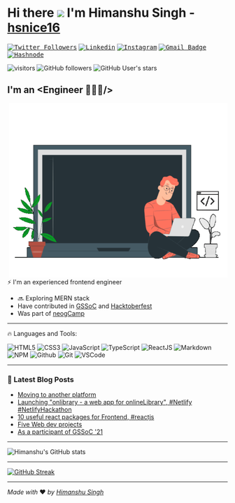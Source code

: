 # Hi there <img src="https://media.giphy.com/media/hvRJCLFzcasrR4ia7z/giphy.gif" width="40px"> I'm Himanshu Singh - [hsnice16][linkedin] 
 
<!-- Social -->

<kbd>[![Twitter Followers](https://img.shields.io/twitter/follow/hsnice16?color=1DA1F2&logo=twitter&style=flat)](https://twitter.com/intent/follow?original_referer=https%3A%2F%2Fgithub.com%2Fhsnice16&screen_name=hsnice16)</kbd>
<kbd>[![Linkedin](https://img.shields.io/badge/-hsnice16-blue?style=flat&logo=linkedin&logoColor=white&link=https://www.linkedin.com/in/hsnice16/)](https://www.linkedin.com/in/hsnice16/)</kbd>
<kbd>[![Instagram](https://img.shields.io/badge/-hsnice16-purple?style=flat&logo=instagram&logoColor=white&link=https://instagram.com/hsnice16/)](https://instagram.com/hsnice16)</kbd>
<kbd>[![Gmail Badge](https://img.shields.io/badge/-hsnice16@gmail.com-c14438?style=flat&logo=gmail&logoColor=white&link=mailto:hsnice16@gmail.com)](mailto:hsnice16@gmail.com)</kbd>
<kbd>[![Hashnode](https://img.shields.io/badge/-himanshu's%20blog-2962FF?logo=hashnode&logoColor=white)](https://dynamicprogrammer.hashnode.dev/)</kbd>

<!-- Github Profile -->
![visitors](https://visitor-badge.glitch.me/badge?page_id=hsnice16.hsnice16)
![GitHub followers](https://img.shields.io/github/followers/hsnice16?style=social)
![GitHub User's stars](https://img.shields.io/github/stars/hsnice16?affiliations=OWNER%2CCOLLABORATOR%2CORGANIZATION_MEMBER&style=social)

## I'm an <Engineer 🧑🏻‍💻/> 

<div align="top">
  <img align="right" src="home_anime.gif" width="500" height="400" />
</div>

⚡ I'm an experienced frontend engineer
- 🔜 Exploring MERN stack
- Have contributed in [GSSoC](https://gssoc.girlscript.tech/) and [Hacktoberfest](https://hacktoberfest.com/)
- Was part of [neogCamp](https://neog.camp/)

---

🔥 Languages and Tools:
  
![HTML5](https://img.shields.io/badge/-HTML5-E34F26?logo=html5&logoColor=white)
![CSS3](https://img.shields.io/badge/-CSS3-1572B6?logo=css3&logoColor=white)
![JavaScript](https://img.shields.io/badge/JavaScript-323330?style=flat&logo=javascript&logoColor=F7DF1E)
![TypeScript](https://img.shields.io/badge/TypeScript-007ACC?style=flat&logo=typescript&logoColor=white)
![ReactJS](https://img.shields.io/badge/ReactJS-20232A?style=flat&logo=react&logoColor=61DAFB)
![Markdown](https://img.shields.io/badge/-Markdown-181717?logo=markdown&logoColor=white)
![NPM](https://img.shields.io/badge/-npm-CB3837?logo=npm&logoColor=white)
![Github](https://img.shields.io/badge/-Github-181717?logo=github&logoColor=white)
![Git](https://img.shields.io/badge/-Git-F05032?logo=git&logoColor=white)
![VSCode](https://img.shields.io/badge/-Visual%20Studio%20Code-0078d7?logo=visualstudiocode&logoColor=white)

---

### 📕 Latest Blog Posts

<!-- BLOG-POST-LIST:START -->
- [Moving to another platform](https://dynamicprogrammer.hashnode.dev/moving-to-another-platform)
- [Launching &quot;onlibrary - a web app for onlineLibrary&quot;, #Netlify #NetlifyHackathon](https://dynamicprogrammer.hashnode.dev/onlibrary-a-web-app-for-onlinelibrary)
- [10 useful react packages for Frontend, #reactjs](https://dynamicprogrammer.hashnode.dev/10-useful-react-packages-for-frontend-reactjs)
- [Five Web dev projects](https://dynamicprogrammer.hashnode.dev/five-web-dev-projects)
- [As a participant of GSSoC &#39;21](https://dynamicprogrammer.hashnode.dev/as-a-participant-of-gssoc-21)
<!-- BLOG-POST-LIST:END -->

---

![Himanshu's GitHub stats](https://github-readme-stats.vercel.app/api?username=hsnice16&hide=issues,contribs&show_icons=true&theme=radical)

---

[![GitHub Streak](http://github-readme-streak-stats.herokuapp.com?user=hsnice16&theme=radical&date_format=M%20j%5B%2C%20Y%5D)](https://git.io/streak-stats)

---

*Made with* ♥️ *by [Himanshu Singh][linkedin]*

[twitter]: https://twitter.com/hsnice16
[instagram]: https://instagram.com/hsnice16
[linkedin]: https://www.linkedin.com/in/hsnice16/
[blog]: https://dynamicprogrammer.hashnode.dev
